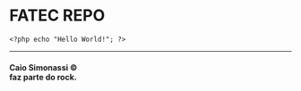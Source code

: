 # FATEC REPO

``<?php
  echo "Hello World!";
  ?>
``

---

#### **Caio Simonassi &copy;**<br>faz parte do rock.
